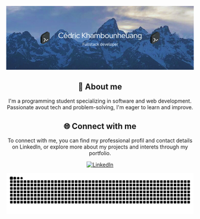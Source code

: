 <div align="center">
    <p>
        <img src="./header-readme.png" alt="Header for my readme" />
    </p>
</div>

<div align="center">
    <h2>🚀 About me</h2>
    <p>I'm a programming student specializing in software and web development. Passionate avout tech and problem-solving, I'm eager to learn and improve.</p>
</div>

<div align="center">
    <h2>🌐 Connect with me</h2>
    <p>To connect with me, you can find my professional profil and contact details on LinkedIn, or explore more about my projects and interets through my portfolio.</p>
    <a href="https://linkedin.com/in/c%C3%A9dric-khambounheuang-31a1151a2">
        <img src="https://img.shields.io/badge/LinkedIn-0077B5?style=for-the-badge&logo=linkedin&logoColor=white" alt="LinkedIn"/>
    </a>
</div>

![Snake animation](https://raw.githubusercontent.com/Khambou/Khambou/output/github-contribution-grid-snake-dark.svg)
<!---
Khambou/Khambou is a ✨ special ✨ repository because its `README.md` (this file) appears on your GitHub profile.
You can click the Preview link to take a look at your changes.
--->
